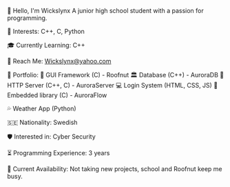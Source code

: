 👋 Hello, I'm Wickslynx
A junior high school student with a passion for programming.

🌟 Interests: C++, C, Python

🎓 Currently Learning: C++

📧 Reach Me: Wickslynx@yahoo.com

🧰 Portfolio:
  📱 GUI Framework (C) - Roofnut
  🏛️ Database (C++) - AuroraDB
  🛜 HTTP Server (C++, C) - AuroraServer
  💻 Login System (HTML, CSS, JS)
  🤖 Embedded library (C) - AuroraFlow

  💦 Weather App (Python)

🇸🇪 Nationality: Swedish

🛡️ Interested in: Cyber Security

⏳ Programming Experience: 3 years

🧭 Current Availability: Not taking new projects, school and Roofnut keep me busy.

<!--- Wickslynx/Wickslynx is a ✨ special ✨ repository because its README.md (this file) appears on your GitHub profile. You can click the Preview link to take a look at your changes. --->
